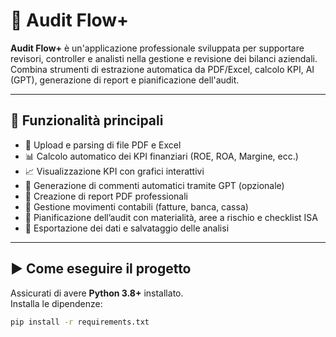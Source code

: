 # 🚀 Audit Flow+

**Audit Flow+** è un'applicazione professionale sviluppata per supportare revisori, controller e analisti nella gestione e revisione dei bilanci aziendali.  
Combina strumenti di estrazione automatica da PDF/Excel, calcolo KPI, AI (GPT), generazione di report e pianificazione dell'audit.

---

## 🔧 Funzionalità principali

- 📁 Upload e parsing di file PDF e Excel
- 📊 Calcolo automatico dei KPI finanziari (ROE, ROA, Margine, ecc.)
- 📈 Visualizzazione KPI con grafici interattivi
- 🧠 Generazione di commenti automatici tramite GPT (opzionale)
- 📄 Creazione di report PDF professionali
- 📂 Gestione movimenti contabili (fatture, banca, cassa)
- 🧭 Pianificazione dell’audit con materialità, aree a rischio e checklist ISA
- 🧾 Esportazione dei dati e salvataggio delle analisi

---

## ▶️ Come eseguire il progetto

Assicurati di avere **Python 3.8+** installato.  
Installa le dipendenze:

```bash
pip install -r requirements.txt
